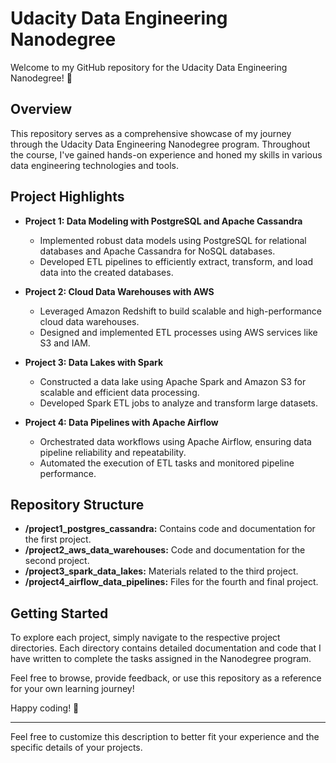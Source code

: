 # Udacity Data Engineering Nanodegree

Welcome to my GitHub repository for the Udacity Data Engineering Nanodegree! 🚀

## Overview

This repository serves as a comprehensive showcase of my journey through the Udacity Data Engineering Nanodegree program. Throughout the course, I've gained hands-on experience and honed my skills in various data engineering technologies and tools.

## Project Highlights

- **Project 1: Data Modeling with PostgreSQL and Apache Cassandra**
  - Implemented robust data models using PostgreSQL for relational databases and Apache Cassandra for NoSQL databases.
  - Developed ETL pipelines to efficiently extract, transform, and load data into the created databases.

- **Project 2: Cloud Data Warehouses with AWS**
  - Leveraged Amazon Redshift to build scalable and high-performance cloud data warehouses.
  - Designed and implemented ETL processes using AWS services like S3 and IAM.

- **Project 3: Data Lakes with Spark**
  - Constructed a data lake using Apache Spark and Amazon S3 for scalable and efficient data processing.
  - Developed Spark ETL jobs to analyze and transform large datasets.

- **Project 4: Data Pipelines with Apache Airflow**
  - Orchestrated data workflows using Apache Airflow, ensuring data pipeline reliability and repeatability.
  - Automated the execution of ETL tasks and monitored pipeline performance.

## Repository Structure

- **/project1_postgres_cassandra:** Contains code and documentation for the first project.
- **/project2_aws_data_warehouses:** Code and documentation for the second project.
- **/project3_spark_data_lakes:** Materials related to the third project.
- **/project4_airflow_data_pipelines:** Files for the fourth and final project.

## Getting Started

To explore each project, simply navigate to the respective project directories. Each directory contains detailed documentation and code that I have written to complete the tasks assigned in the Nanodegree program.

Feel free to browse, provide feedback, or use this repository as a reference for your own learning journey!

Happy coding! 🚀

---

Feel free to customize this description to better fit your experience and the specific details of your projects.
